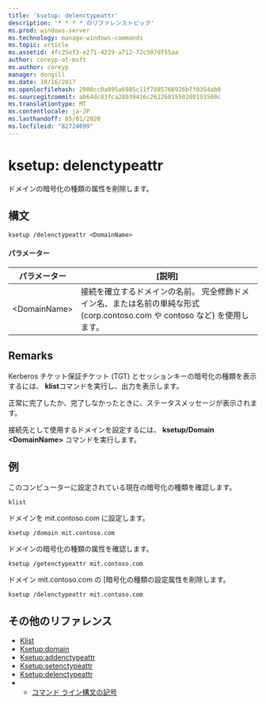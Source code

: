 ```yaml
---
title: 'ksetup: delenctypeattr'
description: '* * * * のリファレンストピック'
ms.prod: windows-server
ms.technology: manage-windows-commands
ms.topic: article
ms.assetid: 4fc25ef3-e271-4229-a712-72c507df55aa
author: coreyp-at-msft
ms.author: coreyp
manager: dongill
ms.date: 10/16/2017
ms.openlocfilehash: 2908cc0a095a6985c11f7885766926b7f0354ab0
ms.sourcegitcommit: ab64dc83fca28039416c26226815502d0193500c
ms.translationtype: MT
ms.contentlocale: ja-JP
ms.lasthandoff: 05/01/2020
ms.locfileid: "82724699"
---
```

# <a name="ksetupdelenctypeattr"></a>ksetup: delenctypeattr



ドメインの暗号化の種類の属性を削除します。

## <a name="syntax"></a>構文

```
ksetup /delenctypeattr <DomainName> 
```

#### <a name="parameters"></a>パラメーター

|パラメーター|[説明]|
|---------|-----------|
|\<DomainName>|接続を確立するドメインの名前。 完全修飾ドメイン名、または名前の単純な形式 (corp.contoso.com や contoso など) を使用します。|

## <a name="remarks"></a>Remarks

Kerberos チケット保証チケット (TGT) とセッションキーの暗号化の種類を表示するには、 **klist**コマンドを実行し、出力を表示します。

正常に完了したか、完了しなかったときに、ステータスメッセージが表示されます。

接続先として使用するドメインを設定するには、 **ksetup/Domain \<DomainName>** コマンドを実行します。

## <a name="examples"></a>例

このコンピューターに設定されている現在の暗号化の種類を確認します。
```
klist
```
ドメインを mit.contoso.com に設定します。
```
ksetup /domain mit.contoso.com
```
ドメインの暗号化の種類の属性を確認します。
```
ksetup /getenctypeattr mit.contoso.com
```
ドメイン mit.contoso.com の [暗号化の種類の設定属性を削除します。
```
ksetup /delenctypeattr mit.contoso.com
```

## <a name="additional-references"></a>その他のリファレンス

-   [Klist](klist.md)
-   [Ksetup:domain](ksetup-domain.md)
-   [Ksetup:addenctypeattr](ksetup-addenctypeattr.md)
-   [Ksetup:setenctypeattr](ksetup-setenctypeattr.md)
-   [Ksetup:delenctypeattr](ksetup-delenctypeattr.md)
-   - [コマンド ライン構文の記号](command-line-syntax-key.md)